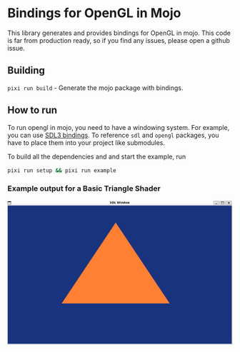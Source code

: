 # Bindings for OpenGL in Mojo
This library generates and provides bindings for OpenGL in mojo.
This code is far from production ready, so if you find any issues, please open a github issue.

## Building

`pixi run build` - Generate the mojo package with bindings.

## How to run
To run opengl in mojo, you need to have a windowing system.
For example, you can use [SDL3 bindings](https://github.com/MojoGameDevs/sdl-mojo). To reference `sdl` and `opengl` packages, you have to place them into your project like submodules.

To build all the dependencies and and start the example, run 
```sh
pixi run setup && pixi run example
```

### Example output for a Basic Triangle Shader
<img src="images/triangle.png" alt="Example Image" width="600">
